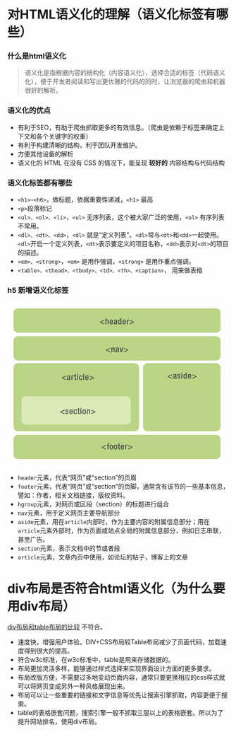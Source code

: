 # 对HTML语义化的理解（语义化标签有哪些）
### 什么是html语义化

> 语义化是指根据内容的结构化（内容语义化），选择合适的标签（代码语义化），便于开发者阅读和写出更优雅的代码的同时，让浏览器的爬虫和机器很好的解析。

### 语义化的优点

- 有利于SEO，有助于爬虫抓取更多的有效信息。（爬虫是依赖于标签来确定上下文和各个关键字的权重）
- 有利于构建清晰的结构，利于团队开发维护。
- 方便其他设备的解析
- 语义化的 HTML 在没有 CSS 的情况下，能呈现 **较好的** 内容结构与代码结构

### 语义化标签都有哪些

- `<h1>~<h6>`，做标题，依据重要性递减，`<h1>` 最高
- `<p>`段落标记
- `<ul>、<ol>、<li>`，`<ul>` 无序列表，这个被大家广泛的使用，`<ol>` 有序列表不常用。
- `<dl>、<dt>、<dd>`，`<dl>` 就是“定义列表”。`<dl>`常与`<dt>`和`<dd>`一起使用。`<dl>`开启一个定义列表，`<dt>`表示要定义的项目名称，`<dd>`表示对`<dt>`的项目的描述。
- `<em>、<strong>`，`<em>` 是用作强调，`<strong>` 是用作重点强调。
- `<table>、<thead>、<tbody>、<td>、<th>、<caption>`， 用来做表格

### h5 新增语义化标签

![HTML5 语义化](https://github.com/luoping1998/Frontend-Nodes/raw/master/HTML%26HTML5/images/html5-layout.jpg)

- `header`元素，代表“网页”或“section”的页眉
- `footer`元素，代表“网页”或“section”的页脚，通常含有该节的一些基本信息，譬如：作者，相关文档链接，版权资料。
- `hgroup`元素，对网页或区段（section）的标题进行组合
- `nav`元素，用于定义网页主要导航部分
- `aside`元素，用在`article`内部时，作为主要内容的附属信息部分；用在`article`元素外部时，作为页面或站点全局的附属信息部分，例如日志串联，甚至广告。
- `section`元素，表示文档中的节或者段
- `article`元素，文章内页中使用，如论坛的帖子，博客上的文章

# div布局是否符合html语义化（为什么要用div布局）

[div布局和table布局的比较](https://blog.csdn.net/qq_40128682/article/details/89883319)
不符合。

- 速度快，增强用户体验。DIV+CSS布局较Table布局减少了页面代码，加载速度得到很大的提高。
-  符合w3c标准，在w3c标准中，table是用来存储数据的。
- 布局更加灵活多样，能够通过样式选择来实现界面设计方面的更多要求。
- 布局改版方便，不需要过多地变动页面内容，通常只要更换相应的css样式就可以将网页变成另外一种风格展现出来。
- 布局可以让一些重要的链接和文字信息等优先让搜索引擎抓取，内容更便于搜索。
- table的表格嵌套问题，搜索引擎一般不抓取三层以上的表格嵌套。所以为了提升网站排名，使用div布局。

